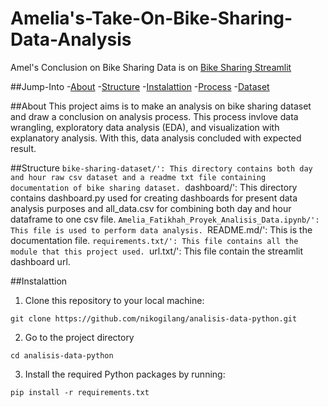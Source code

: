 # Amelia's-Take-On-Bike-Sharing-Data-Analysis
Amel's Conclusion on Bike Sharing Data is on [Bike Sharing Streamlit](https://bike-sharing-dataset-wpjyhnfn8xdhwzctmczryd.streamlit.app/)

##Jump-Into
-[About](#About)
-[Structure](#Structure)
-[Instalattion](#Instalattion)
-[Process](#Process)
-[Dataset](#Dataset)

##About
This project aims is to make an analysis on bike sharing dataset and draw a conclusion on analysis process. This process invlove data wrangling, exploratory data analysis (EDA), and visualization with explanatory analysis. With this, data analysis concluded with expected result.

##Structure
`bike-sharing-dataset/': This directory contains both day and hour raw csv dataset and a readme txt file containing documentation of bike sharing dataset.
`dashboard/': This directory contains dashboard.py used for creating dashboards for present data analysis purposes and all_data.csv for combining both day and hour dataframe to one csv file.
`Amelia_Fatikhah_Proyek_Analisis_Data.ipynb/': This file is used to perform data analysis.
`README.md/': This is the documentation file.
`requirements.txt/': This file contains all the module that this project used.
`url.txt/': This file contain the streamlit dashboard url.

##Instalattion
1. Clone this repository to your local machine:
```
git clone https://github.com/nikogilang/analisis-data-python.git
```
2. Go to the project directory
```
cd analisis-data-python
```
3. Install the required Python packages by running:
```
pip install -r requirements.txt
```
